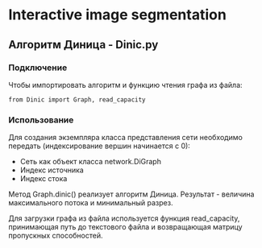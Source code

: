 # Interactive image segmentation
## Алгоритм Диница - Dinic.py
### Подключение
Чтобы импортировать алгоритм и функцию чтения графа из файла:
```
from Dinic import Graph, read_capacity
```
### Использование
Для создания экземпляра класса представления сети необходимо передать (индексирование вершин начинается с 0):
- Сеть как объект класса network.DiGraph
- Индекс источника
- Индекс стока

Метод Graph.dinic() реализует алгоритм Диница. Результат - величина максимального потока и минимальный разрез.

Для загрузки графа из файла используется функция read_capacity, принимающая путь до текстового файла и возвращающая матрицу пропускных способностей.
